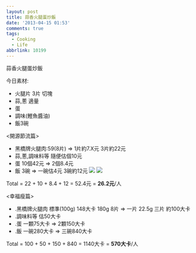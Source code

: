 ```yaml
---
layout: post
title: 蒜香火腿蛋炒飯
date: '2013-04-15 01:53'
comments: true
tags:
  - Cooking
  - Life
abbrlink: 10199
---
```



蒜香火腿蛋炒飯

今日素材:

- 火腿片 3片 切塊
- 蒜,蔥 適量
- 蛋
- 調味(鰹魚醬油)
- 飯3碗
<!--more-->


<開源節流篇>


- 黑橋牌火腿肉:59(8片) => 1片約7.X元
  3片約22元
- 蒜,蔥,調味料等
  隨便估個10元
- 蛋
  10個42元 => 2個8.4元
- 飯 3碗 => 一碗估4元
  3碗約12元
![](https://lh5.googleusercontent.com/-CgcXIfEmLas/UdAlsY-J56I/AAAAAAAAAsU/kcVTQ0iE_vQ/w493-h874-no/food_04151.jpg)
![](https://lh4.googleusercontent.com/-ZIclv7KW6CA/UdAls2re20I/AAAAAAAAAsg/lAYEIf3ZGLk/w1296-h731-no/food_04152.jpg)


Total
= 22 + 10 + 8.4 + 12
= 52.4元
= **26.2元**/人

<幸福瘦篇>

- .黑橋牌火腿肉
  標準(100g) 148大卡
  180g 8片 => 一片 22.5g
  三片 約100大卡
- .調味料等
  估50大卡
- .蛋
  一顆75大卡 => 2顆150大卡
- .飯
  一碗280大卡 => 三碗840大卡

Total
= 100 + 50 + 150 + 840
= 1140大卡
= **570大卡**/人
